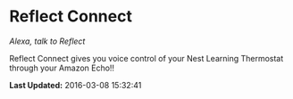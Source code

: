 # Reflect Connect
*Alexa, talk to Reflect*

Reflect Connect gives you voice control of your Nest Learning Thermostat through your Amazon Echo!!

**Last Updated:** 2016-03-08 15:32:41